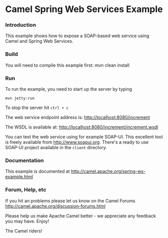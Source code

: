 # Camel Spring Web Services Example

### Introduction
This example shows how to expose a SOAP-based web service using Camel and Spring Web Services.

### Build
You will need to compile this example first:
  mvn clean install

### Run
To run the example, you need to start up the server by typing

	mvn jetty:run

To stop the server hit `ctrl + c`


The web service endpoint address is:
  <http://localhost:8080/increment>

The WSDL is available at:
  <http://localhost:8080/increment/increment.wsdl>


You can test the web service using for example SOAP-UI. This excellent tool is freely available from http://www.soapui.org.
There's a ready to use SOAP-UI project available in the `client` directory.

### Documentation
This example is documented at <http://camel.apache.org/spring-ws-example.html>

### Forum, Help, etc

If you hit an problems please let us know on the Camel Forums
	<http://camel.apache.org/discussion-forums.html>

Please help us make Apache Camel better - we appreciate any feedback you may
have.  Enjoy!



The Camel riders!
